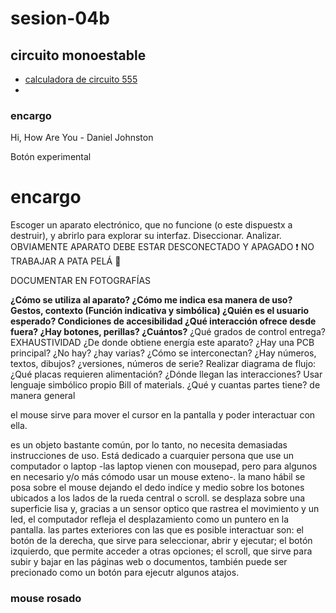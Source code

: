 # sesion-04b

## circuito monoestable

- [calculadora de circuito 555](https://ohmslawcalculator.com/555-monostable-calculator)
- 



### encargo
 
Hi, How Are You -  Daniel Johnston

Botón experimental

# encargo

Escoger un aparato electrónico, que no funcione (o este dispuestx a destruir), y abrirlo para explorar su interfaz. Diseccionar. Analizar. OBVIAMENTE APARATO DEBE ESTAR DESCONECTADO Y APAGADO ❗ NO TRABAJAR A PATA PELÁ 🦶

DOCUMENTAR EN FOTOGRAFÍAS

**¿Cómo se utiliza al aparato? ¿Cómo me indica esa manera de uso? Gestos, contexto (Función indicativa y simbólica) ¿Quién es el usuario esperado? Condiciones de accesibilidad ¿Qué interacción ofrece desde fuera? ¿Hay botones, perillas? ¿Cuántos?** ¿Qué grados de control entrega? EXHAUSTIVIDAD ¿De donde obtiene energía este aparato? ¿Hay una PCB principal? ¿No hay? ¿hay varias? ¿Cómo se interconectan? ¿Hay números, textos, dibujos? ¿versiones, números de serie? Realizar diagrama de flujo: ¿Qué placas requieren alimentación? ¿Dónde llegan las interacciones? Usar lenguaje simbólico propio Bill of materials. ¿Qué y cuantas partes tiene? de manera general

el mouse sirve para mover el cursor en la pantalla y poder interactuar con ella.

es un objeto bastante común, por lo tanto, no necesita demasiadas instrucciones de uso. Está dedicado a cuarquier persona que use un computador o laptop -las laptop vienen con mousepad, pero para algunos en necesario y/o más cómodo usar un mouse exteno-. la mano hábil se posa sobre el mouse dejando el dedo indíce y medio sobre los botones ubicados a los lados de la rueda central o scroll. se desplaza sobre una superficie lisa y, gracias a un sensor optico que rastrea el movimiento y un led, el computador refleja el desplazamiento como un puntero en la pantalla. las partes exteriores con las que es posible interactuar son: el botón de la derecha, que sirve para seleccionar, abrir y ejecutar; el botón izquierdo, que permite acceder a otras opciones; el scroll, que sirve para subir y bajar en las páginas web o documentos, también puede ser precionado como un botón para ejecutr algunos atajos.



### mouse rosado
